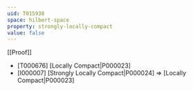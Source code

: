 ```yaml
---
uid: T015938
space: hilbert-space
property: strongly-locally-compact
value: false
---
```

[[Proof]]

* [T000676] [Locally Compact|P000023]
* [I000007] [Strongly Locally Compact|P000024] => [Locally Compact|P000023]


